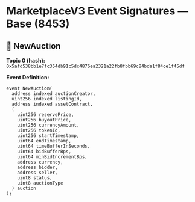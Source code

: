 # MarketplaceV3 Event Signatures — Base (8453)

## 🧩 NewAuction

**Topic 0 (hash):**
`0x5afd538bb1e7fc354db91c5dc4876ea2321a22fb8fbb69c84bda1f84ce1f45df`

**Event Definition:**
```solidity
event NewAuction(
  address indexed auctionCreator,
  uint256 indexed listingId,
  address indexed assetContract,
  (
    uint256 reservePrice,
    uint256 buyoutPrice,
    uint256 currencyAmount,
    uint256 tokenId,
    uint256 startTimestamp,
    uint64 endTimestamp,
    uint64 timeBufferInSeconds,
    uint64 bidBufferBps,
    uint64 minBidIncrementBps,
    address currency,
    address bidder,
    address seller,
    uint8 status,
    uint8 auctionType
  ) auction
);
